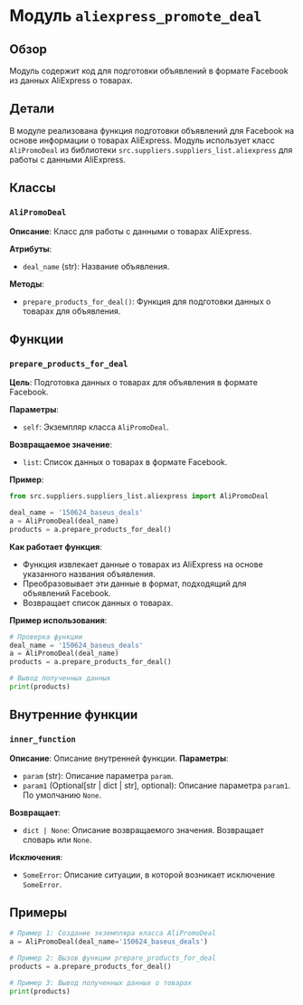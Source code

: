 # Модуль `aliexpress_promote_deal`

## Обзор

Модуль содержит код для подготовки объявлений в формате Facebook из данных AliExpress о товарах.

## Детали

В модуле реализована функция подготовки объявлений для Facebook на основе информации о товарах AliExpress.  Модуль использует класс `AliPromoDeal` из библиотеки `src.suppliers.suppliers_list.aliexpress` для работы с данными AliExpress.

## Классы

### `AliPromoDeal`

**Описание**:  Класс для работы с данными о товарах AliExpress.

**Атрибуты**:

- `deal_name` (str): Название объявления.

**Методы**:

- `prepare_products_for_deal()`: Функция для подготовки данных о товарах для объявления.

## Функции

### `prepare_products_for_deal`

**Цель**: Подготовка данных о товарах для объявления в формате Facebook.

**Параметры**:

- `self`: Экземпляр класса `AliPromoDeal`.

**Возвращаемое значение**: 
- `list`: Список данных о товарах в формате Facebook.

**Пример**:

```python
from src.suppliers.suppliers_list.aliexpress import AliPromoDeal

deal_name = '150624_baseus_deals'
a = AliPromoDeal(deal_name)
products = a.prepare_products_for_deal()
```

**Как работает функция**:

- Функция извлекает данные о товарах из AliExpress на основе указанного названия объявления.
- Преобразовывает эти данные в формат, подходящий для объявлений Facebook.
- Возвращает список данных о товарах.

**Пример использования**:

```python
# Проверка функции
deal_name = '150624_baseus_deals'
a = AliPromoDeal(deal_name)
products = a.prepare_products_for_deal()

# Вывод полученных данных
print(products)
```

## Внутренние функции

### `inner_function`

**Описание**:  Описание внутренней функции.
**Параметры**:
- `param` (str): Описание параметра `param`.
- `param1` (Optional[str | dict | str], optional): Описание параметра `param1`. По умолчанию `None`.

**Возвращает**:
- `dict | None`: Описание возвращаемого значения. Возвращает словарь или `None`.

**Исключения**:
- `SomeError`: Описание ситуации, в которой возникает исключение `SomeError`.


## Примеры 

```python
# Пример 1: Создание экземпляра класса AliPromoDeal
a = AliPromoDeal(deal_name='150624_baseus_deals')

# Пример 2: Вызов функции prepare_products_for_deal
products = a.prepare_products_for_deal()

# Пример 3: Вывод полученных данных о товарах
print(products)
```